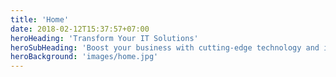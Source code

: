 ```yaml
---
title: 'Home'
date: 2018-02-12T15:37:57+07:00
heroHeading: 'Transform Your IT Solutions'
heroSubHeading: 'Boost your business with cutting-edge technology and innovative solutions.'
heroBackground: 'images/home.jpg'
---
```

